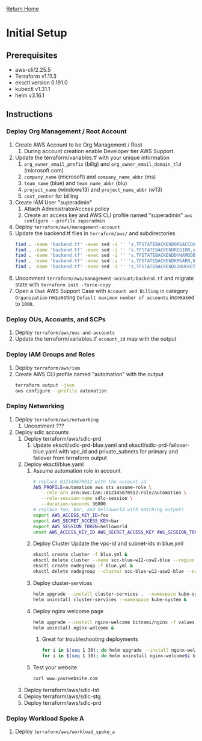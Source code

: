 [Return Home](../README.md#documentation)

# Initial Setup

## Prerequisites
- aws-cli/2.25.5
- Terraform v1.11.3
- eksctl version 0.191.0
- kubectl v1.31.1
- helm v3.16.1

## Instructions

### Deploy Org Management / Root Account
1. Create AWS Account to be Org Management / Root
   1. During account creation enable Developer tier AWS Support.
1. Update the terraform/variables.tf with your unique information
   1. `org_owner_email_prefix` (billg) and `org_owner_email_domain_tld` (microsoft.com)
   1. `company_name` (microsoft) and `company_name_abbr` (ms)
   1. `team_name` (blue) and `team_name_abbr` (blu)
   1. `project_name` (windows13) and `project_name_abbr` (w13)
   1. `cost_center` for billing
1. Create IAM User "superadmin"
   1. Attach AdministratorAccess policy
   1. Create an access key and AWS CLI profile named "superadmin" `aws configure --profile superadmin`
1. Deploy `terraform/aws/management-account`
1. Update the backend.tf files in `terraform/aws/` and subdirectories
   ```sh
   find . -name 'backend.tf' -exec sed -i '' 's,TFSTATEBACKENDORGACCOUNTID,012345678912,g' {} + &&\
   find . -name 'backend.tf' -exec sed -i '' 's,TFSTATEBACKENDREGION,us-west-2,g' {} + &&\
   find . -name 'backend.tf' -exec sed -i '' 's,TFSTATEBACKENDDYNAMODBTABLE,scc-blu-w12-usw2-tfstate,g' {} + &&\
   find . -name 'backend.tf' -exec sed -i '' 's,TFSTATEBACKENDKMSARN,KEY_ARN,g' {} + &&\
   find . -name 'backend.tf' -exec sed -i '' 's,TFSTATEBACKENDS3BUCKETNAME,scc-blu-w12-usw2-tfstate-storage-blob-569d758c,g' {} +
   ```
1. Uncomment `terraform/aws/management-account/backend.tf` and migrate state with `terraform init -force-copy`
1. Open a `Chat` AWS Support Case with `Account and Billing` in category `Organization` requesting `Default maximum number of accounts` increased to `1000`.

### Deploy OUs, Accounts, and SCPs
1. Deploy `terraform/aws/ous-and-accounts`
1. Update the terraform/variables.tf `account_id` map with the output

### Deploy IAM Groups and Roles
1. Deploy `terraform/aws/iam`
1. Create AWS CLI profile named "automation" with the output
   ```sh
   terraform output -json
   aws configure --profile automation
   ```

### Deploy Networking
1. Deploy `terraform/aws/networking`
   1. Uncomment ???
1. Deploy sdlc accounts
   1. Deploy terraform/aws/sdlc-prd
      1. Update eksctl/sdlc-prd-blue.yaml and eksctl/sdlc-prd-failover-blue.yaml with vpc_id and private_subnets for primary and failover from terraform output
   1. Deploy eksctl/blue.yaml
      1. Assume automation role in account
         ```sh
         # replace 012345678912 with the account id
         AWS_PROFILE=automation aws sts assume-role \
            --role-arn arn:aws:iam::012345678912:role/automation \
            --role-session-name sdlc-session \
            --duration-seconds 36000
         # replace foo, bar, and helloworld with matching outputs
         export AWS_ACCESS_KEY_ID=foo
         export AWS_SECRET_ACCESS_KEY=bar
         export AWS_SESSION_TOKEN=helloworld
         unset AWS_ACCESS_KEY_ID AWS_SECRET_ACCESS_KEY AWS_SESSION_TOKEN
         ```
      1. Deploy Cluster
         Update the vpc-id and subnet-ids in blue.yml
         ```sh
         eksctl create cluster -f blue.yml &
         eksctl delete cluster --name scc-blue-w12-usw2-blue --region us-west-2 &
         eksctl create nodegroup -f blue.yml &
         eksctl delete nodegroup --cluster scc-blue-w12-usw2-blue --name general --region us-west-2 &
         ```
      1. Deploy cluster-services
         ```sh
         helm upgrade --install cluster-services . --namespace kube-system --force &
         helm uninstall cluster-services --namespace kube-system &
         ```
      1. Deploy nginx welcome page
         ```sh
         helm upgrade --install nginx-welcome bitnami/nginx -f values.yaml --force &
         helm uninstall nginx-welcome &
         ```
         1. Great for troubleshooting deployments
            ```sh
            for i in $(seq 1 30); do helm upgrade --install nginx-welcome$i bitnami/nginx; done &
            for i in $(seq 1 30); do helm uninstall nginx-welcome$i bitnami/nginx; done &
            ```
      1. Test your website
         ```sh
         curl www.yourwebsite.com
         ```
   1. Deploy terraform/aws/sdlc-tst
   1. Deploy terraform/aws/sdlc-stg
   1. Deploy terraform/aws/sdlc-prd
<!-- 1. Deploy terraform/aws/enterprise-ad
   1. This deployment can take up to 2 hours and may fail several times due to AWS throttling, keep running plan and apply until complete
   1. Update the terraform/variables.tf ad_directory_id_connector_network and ad_directory_id_connector_network_failover strings with terraform output
1. Deploy terraform/aws/client-vpn -->
<!-- 1. Deploy customer accounts
   1. Deploy terraform/aws/workload-customera
   1. Deploy terraform/aws/workload-customerb -->

### Deploy Workload Spoke A
1. Deploy `terraform/aws/workload_spoke_a`
